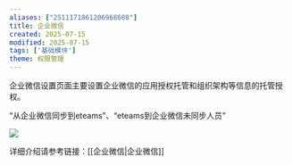 ```yaml
---
aliases: ["2511171861206968608"]
title: 企业微信
created: 2025-07-15
modified: 2025-07-15
tags: ['基础模块']
theme: 权限管理
---
```


企业微信设置页面主要设置企业微信的应用授权托管和组织架构等信息的托管授权。

“从企业微信同步到eteams”、“eteams到企业微信未同步人员”

![](b859d8e4fd495c1bf7955be02199ef5b.jpg)

详细介绍请参考链接：[[企业微信|企业微信]]
